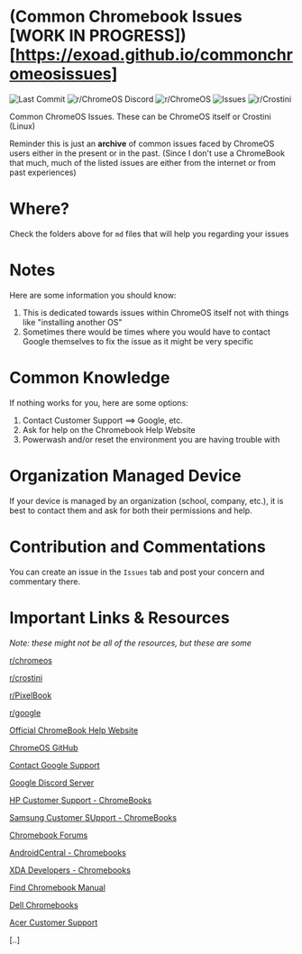 # (Common Chromebook Issues [WORK IN PROGRESS])[https://exoad.github.io/commonchromeosissues]

![Last Commit](https://img.shields.io/github/last-commit/exoad/commonchromeosissues?style=for-the-badge) ![r/ChromeOS Discord](https://img.shields.io/discord/253908290105376768?color=%23eb9e34&style=for-the-badge) ![r/ChromeOS](https://img.shields.io/reddit/subreddit-subscribers/chromeos?style=for-the-badge) ![Issues](https://img.shields.io/github/issues/exoad/commonchromeosissues?style=for-the-badge) ![r/Crostini](https://img.shields.io/reddit/subreddit-subscribers/crostini?color=%234287f5&style=for-the-badge) 

Common ChromeOS Issues. These can be ChromeOS itself or Crostini (Linux)

Reminder this is just an **archive** of common issues faced by ChromeOS users either in the present or in the past. (Since I don't use a ChromeBook that much, much of the listed issues are either from the internet or from past experiences)

# Where?
Check the folders above for `md` files that will help you regarding your issues

# Notes
Here are some information you should know:

1. This is dedicated towards issues within ChromeOS itself not with things like "installing another OS"
2. Sometimes there would be times where you would have to contact Google themselves to fix the issue as it might be very specific

# Common Knowledge
If nothing works for you, here are some options:

1. Contact Customer Support ==> Google, etc.
2. Ask for help on the Chromebook Help Website 
3. Powerwash and/or reset the environment you are having trouble with

# Organization Managed Device

If your device is managed by an organization (school, company, etc.), it is best to contact them and ask for both their permissions and help.

# Contribution and Commentations

You can create an issue in the `Issues` tab and post your concern and commentary there.

# Important Links & Resources

*Note: these might not be all of the resources, but these are some*

[r/chromeos](https://www.reddit.com/r/chromeos/)

[r/crostini](https://www.reddit.com/r/Crostini/)

[r/PixelBook](https://www.reddit.com/r/PixelBook/)

[r/google](https://www.reddit.com/r/google/)

[Official ChromeBook Help Website](https://support.google.com/chromebook/?hl=en#topic=3399709)

[ChromeOS GitHub](https://github.com/chromeos)

[Contact Google Support](https://support.google.com/chrome/a/answer/4389193?hl=en)

[Google Discord Server](https://discord.gg/google)

[HP Customer Support - ChromeBooks](https://support.hp.com/us-en/products/laptops/chromebooks)

[Samsung Customer SUpport - ChromeBooks](https://www.samsung.com/us/support/computing/chrome-device/)

[Chromebook Forums](https://www.chromebookforum.com/)

[AndroidCentral - Chromebooks](https://forums.androidcentral.com/chromebooks/)

[XDA Developers - Chromebooks](https://forum.xda-developers.com/f/chromebooks.3915/)

[Find Chromebook Manual](https://www.search-manual.com/286-chromebooks)

[Dell Chromebooks](https://www.dell.com/support/kbdoc/en-us/000178390/dell-chrome-systems-guide)

[Acer Customer Support](https://www.acer.com/ac/en/US/content/support)

[..]

